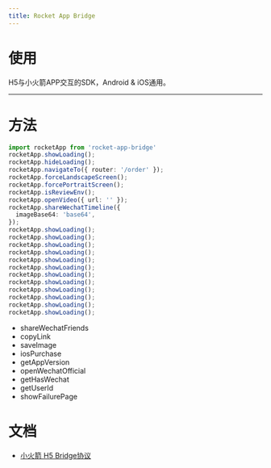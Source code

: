 ```yaml
---
title: Rocket App Bridge
---
```

# 使用
H5与小火箭APP交互的SDK，Android & iOS通用。
***

# 方法
```typescript
import rocketApp from 'rocket-app-bridge'
rocketApp.showLoading();
rocketApp.hideLoading();
rocketApp.navigateTo({ router: '/order' });
rocketApp.forceLandscapeScreen();
rocketApp.forcePortraitScreen();
rocketApp.isReviewEnv();
rocketApp.openVideo({ url: '' });
rocketApp.shareWechatTimeline({
  imageBase64: 'base64',
});
rocketApp.showLoading();
rocketApp.showLoading();
rocketApp.showLoading();
rocketApp.showLoading();
rocketApp.showLoading();
rocketApp.showLoading();
rocketApp.showLoading();
rocketApp.showLoading();
rocketApp.showLoading();
rocketApp.showLoading();
rocketApp.showLoading();
rocketApp.showLoading();
```
- shareWechatFriends
- copyLink
- saveImage
- iosPurchase
- getAppVersion
- openWechatOfficial
- getHasWechat
- getUserId
- showFailurePage

# 文档
- [小火箭 H5 Bridge协议](https://shimo.im/docs/kWyrKWdYdvPWGgvP/read)
